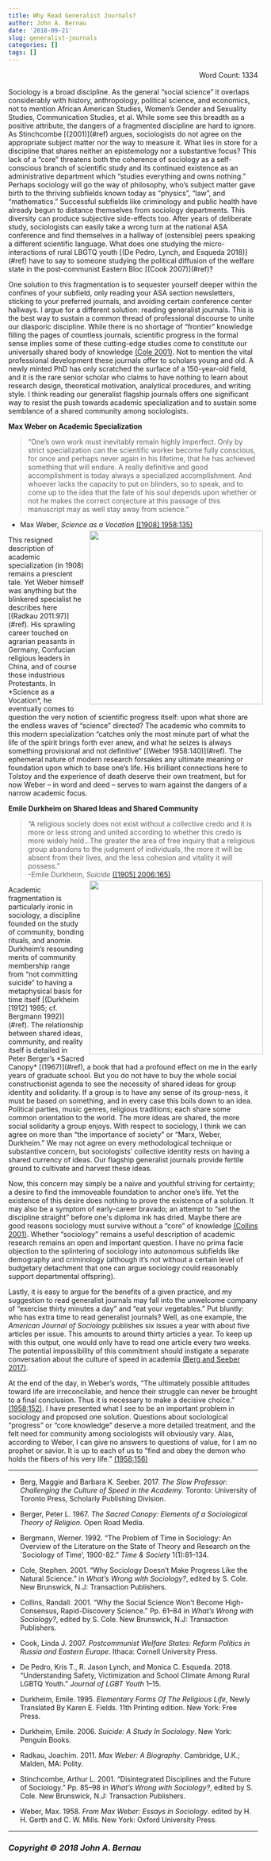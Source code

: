 ```yaml
---
title: Why Read Generalist Journals?
author: John A. Bernau
date: '2018-09-21'
slug: generalist-journals
categories: []
tags: []
---
```

<div style="text-align: right">Word Count: 1334</div>
<br>
Sociology is a broad discipline. As the general “social science” it overlaps considerably with history, anthropology, political science, and economics, not to mention African American Studies, Women’s Gender and Sexuality Studies, Communication Studies, et al. While some see this breadth as a positive attribute, the dangers of a fragmented discipline are hard to ignore. As Stinchcombe [(2001)](#ref) argues, sociologists do not agree on the appropriate subject matter nor the way to measure it. What lies in store for a discipline that shares neither an epistemology nor a substantive focus? This lack of a “core” threatens both the coherence of sociology as a self-conscious branch of scientific study and its continued existence as an administrative department which “studies everything and owns nothing.” Perhaps sociology will go the way of philosophy, who’s subject matter gave birth to the thriving subfields known today as “physics”, “law”, and “mathematics.” Successful subfields like criminology and public health have already begun to distance themselves from sociology departments. This diversity can produce subjective side-effects too. After years of deliberate study, sociologists can easily take a wrong turn at the national ASA conference and find themselves in a hallway of (ostensible) peers speaking a different scientific language. What does one studying the micro-interactions of rural LBGTQ youth [(De Pedro, Lynch, and Esqueda 2018)](#ref) have to say to someone studying the political diffusion of the welfare state in the post-communist Eastern Bloc [(Cook 2007)](#ref)? 

One solution to this fragmentation is to sequester yourself deeper within the confines of your subfield, only reading your ASA section newsletters, sticking to your preferred journals, and avoiding certain conference center hallways. I argue for a different solution: reading generalist journals. This is the best way to sustain a common thread of professional discourse to unite our diasporic discipline. While there is no shortage of “frontier” knowledge filling the pages of countless journals, scientific progress in the formal sense implies some of these cutting-edge studies come to constitute our universally shared body of knowledge [(Cole 2001)](#ref). Not to mention the vital professional development these journals offer to scholars young and old. A newly minted PhD has only scratched the surface of a 150-year-old field, and it is the rare senior scholar who claims to have nothing to learn about research design, theoretical motivation, analytical procedures, and writing style. I think reading our generalist flagship journals offers one significant way to resist the push towards academic specialization and to sustain some semblance of a shared community among sociologists. 



**Max Weber on Academic Specialization** 

>“One’s own work must inevitably remain highly imperfect. Only by strict specialization can the scientific worker become fully conscious, for once and perhaps never again in his lifetime, that he has achieved something that will endure. A really definitive and good accomplishment is today always a specialized accomplishment. And whoever lacks the capacity to put on blinders, so to speak, and to come up to the idea that the fate of his soul depends upon whether or not he makes the correct conjecture at this passage of this manuscript may as well stay away from science.”  
-	Max Weber, *Science as a Vocation* [([1908] 1958:135)](#ref)

<div style= "float:right;position: relative; top: -10px; left: 10px;"><img src = "http://images.ucpress.edu/covers/isbn13/9780520280021.jpg" height="350" /></div>This resigned description of academic specialization (in 1908) remains a prescient tale. Yet Weber himself was anything but the blinkered specialist he describes here [(Radkau 2011:97)](#ref). His sprawling career touched on agrarian peasants in Germany, Confucian religious leaders in China, and of course those industrious Protestants. In *Science as a Vocation*, he eventually comes to question the very notion of scientific progress itself: upon what shore are the endless waves of “science” directed? The academic who commits to this modern specialization “catches only the most minute part of what the life of the spirit brings forth ever anew, and what he seizes is always something provisional and not definitive” [(Weber 1958:140)](#ref). The ephemeral nature of modern research forsakes any ultimate meaning or foundation upon which to base one’s life. His brilliant connections here to Tolstoy and the experience of death deserve their own treatment, but for now Weber – in word and deed – serves to warn against the dangers of a narrow academic focus. 

**Emile Durkheim on Shared Ideas and Shared Community**

>“A religious society does not exist without a collective credo and it is more or less strong and united according to whether this credo is more widely held…The greater the area of free inquiry that a religious group abandons to the judgment of individuals, the more it will be absent from their lives, and the less cohesion and vitality it will possess.”  
-Emile Durkheim, *Suicide* [([1905] 2006:165)](#ref)

<div style= "float:right;position: relative; top: -10px; left: 10px;"><img src = "http://static.decitre.fr/media/catalog/product/cache/1/image/9df78eab33525d08d6e5fb8d27136e95/9/7/8/2/1/3/0/6/9782130619420FS.gif" height = "350"></div>Academic fragmentation is particularly ironic in sociology, a discipline founded on the study of community, bonding rituals, and anomie. Durkheim’s resounding merits of community membership range from “not committing suicide” to having a metaphysical basis for time itself [(Durkheim [1912] 1995; cf. Bergmann 1992)](#ref). The relationship between shared ideas, community, and reality itself is detailed in Peter Berger’s *Sacred Canopy* [(1967)](#ref), a book that had a profound effect on me in the early years of graduate school. But you do not have to buy the whole social constructionist agenda to see the necessity of shared ideas for group identity and solidarity. If a group is to have any sense of its group-ness, it must be based on something, and in every case this boils down to an idea. Political parties, music genres, religious traditions; each share some common orientation to the world. The more ideas are shared, the more social solidarity a group enjoys. With respect to sociology, I think we can agree on more than “the importance of society” or “Marx, Weber, Durkheim.” We may not agree on every methodological technique or substantive concern, but sociologists’ collective identity rests on having a shared currency of ideas. Our flagship generalist journals provide fertile ground to cultivate and harvest these ideas.

Now, this concern may simply be a naïve and youthful striving for certainty; a desire to find the immoveable foundation to anchor one’s life. Yet the existence of this desire does nothing to prove the existence of a solution. It may also be a symptom of early-career bravado; an attempt to “set the discipline straight” before one's diploma ink has dried. Maybe there are good reasons sociology must survive without a “core” of knowledge [(Collins 2001)](#ref). Whether “sociology” remains a useful description of academic research remains an open and important question. I have no prima facie objection to the splintering of sociology into autonomous subfields like demography and criminology (although it’s not without a certain level of budgetary detachment that one can argue sociology could reasonably support departmental offspring). 

Lastly, it is easy to argue for the benefits of a given practice, and my suggestion to read generalist journals may fall into the unwelcome company of “exercise thirty minutes a day” and “eat your vegetables.” Put bluntly: who has extra time to read generalist journals? Well, as one example, the *American Journal of Sociology* publishes six issues a year with about five articles per issue. This amounts to around thirty articles a year. To keep up with this output, one would only have to read one article every two weeks. The potential impossibility of this commitment should instigate a separate conversation about the culture of speed in academia [(Berg and Seeber 2017)](#ref).

At the end of the day, in Weber’s words, “The ultimately possible attitudes toward life are irreconcilable, and hence their struggle can never be brought to a final conclusion. Thus it is necessary to make a decisive choice.” [(1958:152)](#ref). I have presented what I see to be an important problem in sociology and proposed one solution. Questions about sociological “progress” or “core knowledge” deserve a more detailed treatment, and the felt need for community among sociologists will obviously vary. Alas, according to Weber, I can give no answers to questions of value, for I am no prophet or savior. It is up to each of us to “find and obey the demon who holds the fibers of his very life.” [(1958:156)](#ref)


---

<a name="ref"></a>

* Berg, Maggie and Barbara K. Seeber. 2017. *The Slow Professor: Challenging the Culture of Speed in the Academy.* Toronto: University of Toronto Press, Scholarly Publishing Division.

* Berger, Peter L. 1967. *The Sacred Canopy: Elements of a Sociological Theory of Religion.* Open Road Media.

* Bergmann, Werner. 1992. “The Problem of Time in Sociology: An Overview of the Literature on the State of Theory and Research on the `Sociology of Time’, 1900-82.” *Time & Society* 1(1):81–134.

* Cole, Stephen. 2001. “Why Sociology Doesn’t Make Progress Like the Natural Science.” in *What’s Wrong with Sociology?*, edited by S. Cole. New Brunswick, N.J: Transaction Publishers.

* Collins, Randall. 2001. “Why the Social Science Won’t Become High-Consensus, Rapid-Discovery Science.” Pp. 61–84 in *What’s Wrong with Sociology?*, edited by S. Cole. New Brunswick, N.J: Transaction Publishers.

* Cook, Linda J. 2007. *Postcommunist Welfare States: Reform Politics in Russia and Eastern Europe*. Ithaca: Cornell University Press.

* De Pedro, Kris T., R. Jason Lynch, and Monica C. Esqueda. 2018. “Understanding Safety, Victimization and School Climate Among Rural LGBTQ Youth.” *Journal of LGBT Youth* 1–15.

* Durkheim, Emile. 1995. *Elementary Forms Of The Religious Life*, Newly Translated By Karen E. Fields. 11th Printing edition. New York: Free Press.

* Durkheim, Emile. 2006. *Suicide: A Study In Sociology*. New York: Penguin Books.

* Radkau, Joachim. 2011. *Max Weber: A Biography*. Cambridge, U.K.; Malden, MA: Polity.

* Stinchcombe, Arthur L. 2001. “Disintegrated Disciplines and the Future of Sociology.” Pp. 85–98 in *What’s Wrong with Sociology?*, edited by S. Cole. New Brunswick, N.J: Transaction Publishers.

* Weber, Max. 1958. *From Max Weber: Essays in Sociology*. edited by H. H. Gerth and C. W. Mills. New York: Oxford University Press.

___

### *Copyright &copy; 2018 John A. Bernau*